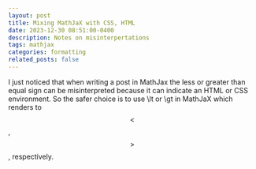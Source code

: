 ```yaml
---
layout: post
title: Mixing MathJaX with CSS, HTML
date: 2023-12-30 08:51:00-0400
description: Notes on misinterpertations
tags: mathjax
categories: formatting
related_posts: false
---
```


I just noticed that when writing a post in MathJax the less or greater than equal sign can be misinterpreted because it can indicate an HTML or CSS  environment. So the safer choice is to use \lt or \gt in MathJaX which renders to $$ \lt $$, $$ \gt $$, respectively.



